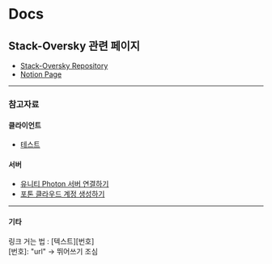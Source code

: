 # Docs

## Stack-Oversky 관련 페이지
* [Stack-Oversky Repository][1]
* [Notion Page][2]
----
### 참고자료
#### 클라이언트
* [테스트][5]
#### 서버
* [유니티 Photon 서버 연결하기][3]
* [포톤 클라우드 계정 생성하기][4]

----
#### 기타
링크 거는 법 : [텍스트][번호] <br>
[번호]: "url" -> 뛰어쓰기 조심


[1]: https://github.com/stack-oversky/Stack-Oversky
[2]: https://www.notion.so/computer-on-to-gyul/8-11-b0d9bd25cbda426d989be20d71976b94
[3]: https://ojui.tistory.com/17
[4]: https://citynetc.tistory.com/176
[5]: https://google.com
